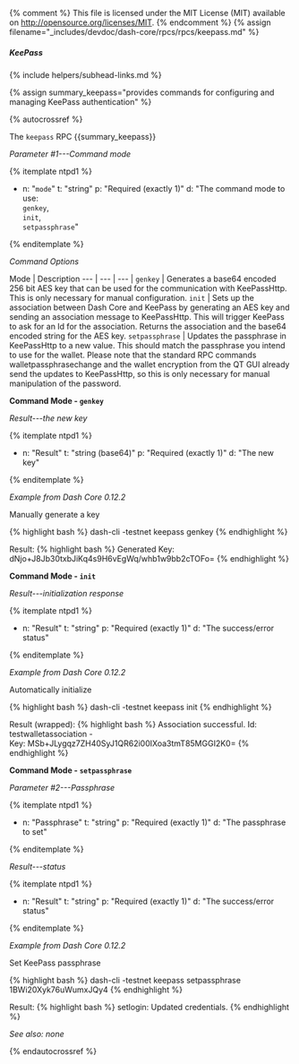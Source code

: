 {% comment %}
This file is licensed under the MIT License (MIT) available on
http://opensource.org/licenses/MIT.
{% endcomment %}
{% assign filename="_includes/devdoc/dash-core/rpcs/rpcs/keepass.md" %}

##### KeePass
{% include helpers/subhead-links.md %}

{% assign summary_keepass="provides commands for configuring and managing KeePass authentication" %}

<!-- __ -->

{% autocrossref %}

The `keepass` RPC {{summary_keepass}}

*Parameter #1---Command mode*

{% itemplate ntpd1 %}
- n: "`mode`"
  t: "string"
  p: "Required (exactly 1)"
  d: "The command mode to use:<br>`genkey`,<br>`init`,<br>`setpassphrase`"

{% enditemplate %}

*Command Options*

Mode | Description
--- | --- | --- |
`genkey` | Generates a base64 encoded 256 bit AES key that can be used for the communication with KeePassHttp. This is only necessary for manual configuration.
`init` | Sets up the association between Dash Core and KeePass by generating an AES key and sending an association message to KeePassHttp. This will trigger KeePass to ask for an Id for the association. Returns the association and the base64 encoded string for the AES key.
`setpassphrase` | Updates the passphrase in KeePassHttp to a new value. This should match the passphrase you intend to use for the wallet. Please note that the standard RPC commands walletpassphrasechange and the wallet encryption from the QT GUI already send the updates to KeePassHttp, so this is only necessary for manual manipulation of the password.


**Command Mode - `genkey`**

*Result---the new key*

{% itemplate ntpd1 %}
- n: "Result"
  t: "string (base64)"
  p: "Required (exactly 1)"
  d: "The new key"

{% enditemplate %}

*Example from Dash Core 0.12.2*

Manually generate a key

{% highlight bash %}
dash-cli -testnet keepass genkey
{% endhighlight %}

Result:
{% highlight bash %}
Generated Key: dNjo+J8Jb30txbJiKq4s9H6vEgWq/whb1w9bb2cTOFo=
{% endhighlight %}  


**Command Mode - `init`**

*Result---initialization response*

{% itemplate ntpd1 %}
- n: "Result"
  t: "string"
  p: "Required (exactly 1)"
  d: "The success/error status"

{% enditemplate %}

*Example from Dash Core 0.12.2*

Automatically initialize

{% highlight bash %}
dash-cli -testnet keepass init
{% endhighlight %}

Result (wrapped):
{% highlight bash %}
Association successful. Id: testwalletassociation - \
Key: MSb+JLygqz7ZH40SyJ1QR62i00IXoa3tmT85MGGI2K0=
{% endhighlight %}  


**Command Mode - `setpassphrase`**

*Parameter #2---Passphrase*

{% itemplate ntpd1 %}
- n: "Passphrase"
  t: "string"
  p: "Required (exactly 1)"
  d: "The passphrase to set"

{% enditemplate %}

*Result---status*

{% itemplate ntpd1 %}
- n: "Result"
  t: "string"
  p: "Required (exactly 1)"
  d: "The success/error status"

{% enditemplate %}

*Example from Dash Core 0.12.2*

Set KeePass passphrase

{% highlight bash %}
dash-cli -testnet keepass setpassphrase 1BWi20Xyk76uWumxJQy4
{% endhighlight %}

Result:
{% highlight bash %}
setlogin: Updated credentials.
{% endhighlight %}  

*See also: none*

{% endautocrossref %}

